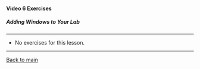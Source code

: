 #### Video 6 Exercises

##### Adding Windows to Your Lab

---

- No exercises for this lesson.

---

[Back to main](https://github.com/rot0xd/CBTNuggets/blob/master/CEHv9/README.md)

